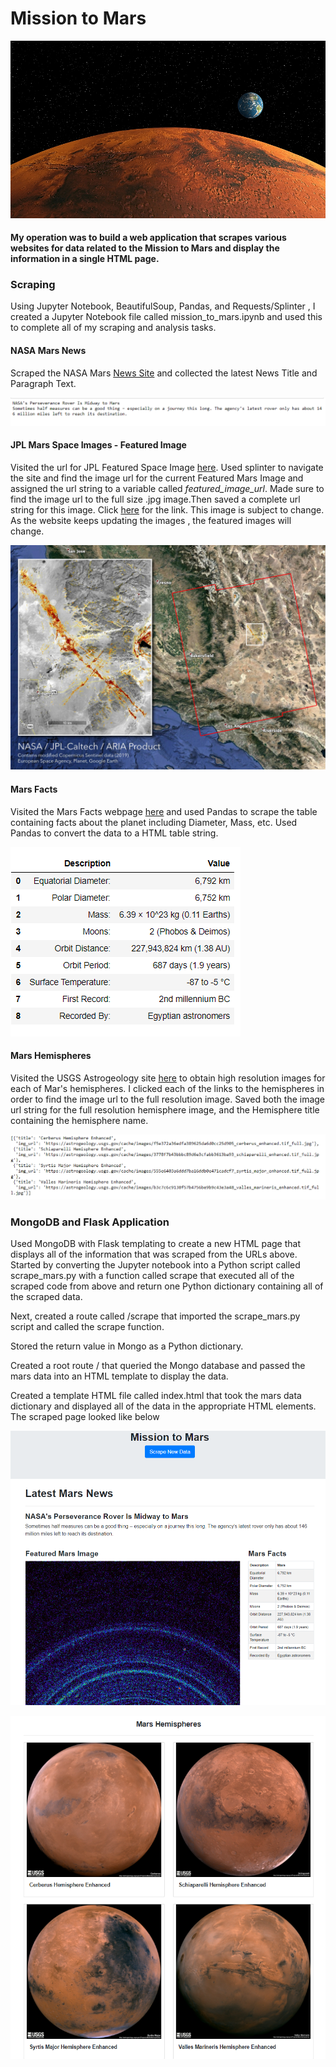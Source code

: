 # Mission to Mars

![](https://github.com/ShimsyV/web-scraping-challenge/blob/main/Mission_to_Mars/readme_images/mission_mars.png)

#### My operation was to build a web application that scrapes various websites for data related to the Mission to Mars and display the information in a single HTML page.

### Scraping

Using Jupyter Notebook, BeautifulSoup, Pandas, and Requests/Splinter , I created a Jupyter Notebook file called mission_to_mars.ipynb and used this to complete all of my scraping and analysis tasks. 

#### NASA Mars News

Scraped the NASA Mars [News Site](https://mars.nasa.gov/news/?page=0&per_page=40&order=publish_date+desc%2Ccreated_at+desc&search=&category=19%2C165%2C184%2C204&blank_scope=Latest) and collected the latest News Title and Paragraph Text. 

![](https://github.com/ShimsyV/web-scraping-challenge/blob/main/Mission_to_Mars/readme_images/Latest_news.PNG)

#### JPL Mars Space Images - Featured Image

Visited the url for JPL Featured Space Image [here](https://www.jpl.nasa.gov/spaceimages/?search=&category=Mars). Used splinter to navigate the site and find the image url for the current Featured Mars Image and assigned the url string to a variable called *featured_image_url*. Made sure to find the image url to the full size .jpg image.Then saved a complete url string for this image. Click [here](https://www.jpl.nasa.gov/spaceimages/images/largesize/PIA23354_hires.jpg) for the link. This image is subject to change. As the website keeps updating the images , the featured images will change. 

![](https://github.com/ShimsyV/web-scraping-challenge/blob/main/Mission_to_Mars/readme_images/featured_image1.png)

#### Mars Facts

Visited the Mars Facts webpage [here](https://space-facts.com/mars/) and used Pandas to scrape the table containing facts about the planet including Diameter, Mass, etc. Used Pandas to convert the data to a HTML table string.

![](https://github.com/ShimsyV/web-scraping-challenge/blob/main/Mission_to_Mars/readme_images/mars_facts.PNG)

#### Mars Hemispheres

Visited the USGS Astrogeology site [here](https://astrogeology.usgs.gov/search/results?q=hemisphere+enhanced&k1=target&v1=Mars) to obtain high resolution images for each of Mar's hemispheres. I clicked each of the links to the hemispheres in order to find the image url to the full resolution image. Saved both the image url string for the full resolution hemisphere image, and the Hemisphere title containing the hemisphere name. 

![](https://github.com/ShimsyV/web-scraping-challenge/blob/main/Mission_to_Mars/readme_images/mars_hemispheres.PNG)

### MongoDB and Flask Application

Used MongoDB with Flask templating to create a new HTML page that displays all of the information that was scraped from the URLs above. Started by converting the Jupyter notebook into a Python script called scrape_mars.py with a function called scrape that executed all of the scraped code from above and return one Python dictionary containing all of the scraped data.

Next, created a route called /scrape that imported the scrape_mars.py script and called the scrape function.

Stored the return value in Mongo as a Python dictionary.

Created a root route / that queried the Mongo database and passed the mars data into an HTML template to display the data.

Created a template HTML file called index.html that took the mars data dictionary and displayed all of the data in the appropriate HTML elements. The scraped page looked like below

![](https://github.com/ShimsyV/web-scraping-challenge/blob/main/Mission_to_Mars/readme_images/scraped_page_a.PNG)

![](https://github.com/ShimsyV/web-scraping-challenge/blob/main/Mission_to_Mars/readme_images/scraped_page_b.PNG)










